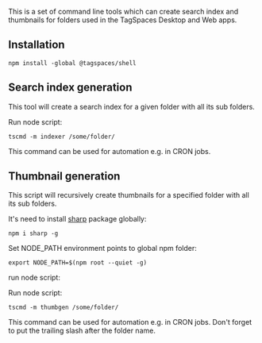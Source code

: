 This is a set of command line tools which can create search index and thumbnails for folders used in the TagSpaces Desktop and Web apps.

## Installation

    npm install -global @tagspaces/shell

## Search index generation

This tool will create a search index for a given folder with all its sub folders.

Run node script:

    tscmd -m indexer /some/folder/

This command can be used for automation e.g. in CRON jobs.

## Thumbnail generation

This script will recursively create thumbnails for a specified folder with all its sub folders.

It's need to install [sharp](https://sharp.pixelplumbing.com/install) package globally:

    npm i sharp -g

Set NODE_PATH environment points to global npm folder:

    export NODE_PATH=$(npm root --quiet -g)

run node script:

Run node script:

    tscmd -m thumbgen /some/folder/

This command can be used for automation e.g. in CRON jobs.
Don't forget to put the trailing slash after the folder name.

